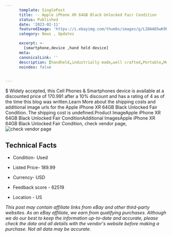 ```yaml
---
      template: SinglePost
      title: -- Apple iPhone XR 64GB Black Unlocked Fair Condition
      status: Published
      date: '2023-02-11'
      featuredImage: 'https://i.ebayimg.com/thumbs/images/g/LZ8AAOSwK9heMgi9/s-l225.jpg'
      category: News , Updates

      excerpt: >-
        [smartphone,device ,hand held device]
      meta:
      canonicalLink: ''
      description: [handheld,industrially made,well crafted,Portable,Mobile,Compact,Convenient,Lightweight,Maneuverable,Man-portable,Miniature,Carriable,Hand-held,Light,Holdable,Transportable,Mobile device,Pocket-sized,On-the-go,Wireless,Cordless,Compact size,Convenient size, smartphone,device ,hand held device]
      noindex: false

        
---
```

$
    Widely accepted, this Cell Phones & Smartphones device is available at a discounted price of 170.991 after a 10% discount and has a rating of 4 as of the time this blog was written.Learn More about the shipping costs and additional image urls for the Apple iPhone XR 64GB Black Unlocked Fair Condition. The shipping cost is undefined.Product ImageApple iPhone XR 64GB Black Unlocked Fair ConditionAdditional ImagesApple iPhone XR 64GB Black Unlocked Fair Condition, check vendor page, ![check vendor page](https://origin-galleryplus.ebayimg.com/ws/web/283761987247_2_0_1/225x225.jpg,https://origin-galleryplus.ebayimg.com/ws/web/283761987247_3_0_1/225x225.jpg,https://origin-galleryplus.ebayimg.com/ws/web/283761987247_4_0_1/225x225.jpg,https://origin-galleryplus.ebayimg.com/ws/web/283761987247_5_0_1/225x225.jpg,https://origin-galleryplus.ebayimg.com/ws/web/283761987247_6_0_1/225x225.jpg,https://origin-galleryplus.ebayimg.com/ws/web/283761987247_7_0_1/225x225.jpg,https://origin-galleryplus.ebayimg.com/ws/web/283761987247_8_0_1/225x225.jpg,https://origin-galleryplus.ebayimg.com/ws/web/283761987247_9_0_1/225x225.jpg)
    
    

 ## Technical Facts 



     
      

 - Condition- Used 


      

 - Listed Price- 189.99 


      

 - Currency- USD 


      

 - Feedback score - 62519 


      

 - Location - US 


      
      

 *_This post may contain affiliate links from eBay and other third-party websites. As an eBay affiliate, we earn from qualifying purchases. Although we do our best to keep the information up-to-date and accurate, please check the date and all details with the vendor's website before making a purchase. Not all data may be accurate._*



    
    
    
    
    
